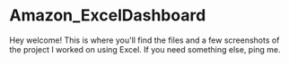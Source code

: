 # Amazon_ExcelDashboard
Hey welcome! This is where you'll find the files and a few screenshots of the project I worked on using Excel. If you need something else, ping me.
